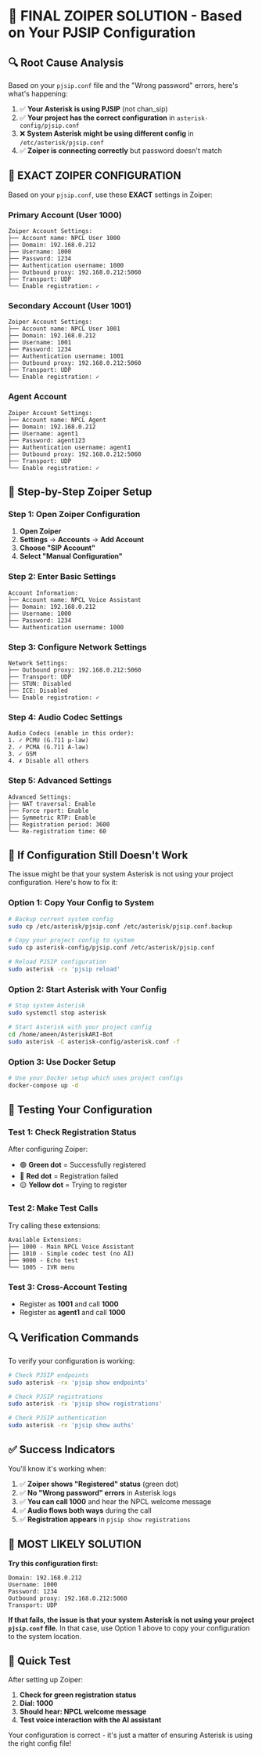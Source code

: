 # 🎯 FINAL ZOIPER SOLUTION - Based on Your PJSIP Configuration

## 🔍 Root Cause Analysis

Based on your `pjsip.conf` file and the "Wrong password" errors, here's what's happening:

1. ✅ **Your Asterisk is using PJSIP** (not chan_sip)
2. ✅ **Your project has the correct configuration** in `asterisk-config/pjsip.conf`
3. ❌ **System Asterisk might be using different config** in `/etc/asterisk/pjsip.conf`
4. ✅ **Zoiper is connecting correctly** but password doesn't match

## 🎯 EXACT ZOIPER CONFIGURATION

Based on your `pjsip.conf`, use these **EXACT** settings in Zoiper:

### **Primary Account (User 1000)**

```
Zoiper Account Settings:
├── Account name: NPCL User 1000
├── Domain: 192.168.0.212
├── Username: 1000
├── Password: 1234
├── Authentication username: 1000
├── Outbound proxy: 192.168.0.212:5060
├── Transport: UDP
└── Enable registration: ✓
```

### **Secondary Account (User 1001)**

```
Zoiper Account Settings:
├── Account name: NPCL User 1001
├── Domain: 192.168.0.212
├── Username: 1001
├── Password: 1234
├── Authentication username: 1001
├── Outbound proxy: 192.168.0.212:5060
├── Transport: UDP
└── Enable registration: ✓
```

### **Agent Account**

```
Zoiper Account Settings:
├── Account name: NPCL Agent
├── Domain: 192.168.0.212
├── Username: agent1
├── Password: agent123
├── Authentication username: agent1
├── Outbound proxy: 192.168.0.212:5060
├── Transport: UDP
└── Enable registration: ✓
```

## 🔧 Step-by-Step Zoiper Setup

### Step 1: Open Zoiper Configuration

1. **Open Zoiper**
2. **Settings** → **Accounts** → **Add Account**
3. **Choose "SIP Account"**
4. **Select "Manual Configuration"**

### Step 2: Enter Basic Settings

```
Account Information:
├── Account name: NPCL Voice Assistant
├── Domain: 192.168.0.212
├── Username: 1000
├── Password: 1234
└── Authentication username: 1000
```

### Step 3: Configure Network Settings

```
Network Settings:
├── Outbound proxy: 192.168.0.212:5060
├── Transport: UDP
├── STUN: Disabled
├── ICE: Disabled
└── Enable registration: ✓
```

### Step 4: Audio Codec Settings

```
Audio Codecs (enable in this order):
1. ✓ PCMU (G.711 μ-law)
2. ✓ PCMA (G.711 A-law)
3. ✓ GSM
4. ✗ Disable all others
```

### Step 5: Advanced Settings

```
Advanced Settings:
├── NAT traversal: Enable
├── Force rport: Enable
├── Symmetric RTP: Enable
├── Registration period: 3600
└── Re-registration time: 60
```

## 🚨 If Configuration Still Doesn't Work

The issue might be that your system Asterisk is not using your project configuration. Here's how to fix it:

### Option 1: Copy Your Config to System

```bash
# Backup current system config
sudo cp /etc/asterisk/pjsip.conf /etc/asterisk/pjsip.conf.backup

# Copy your project config to system
sudo cp asterisk-config/pjsip.conf /etc/asterisk/pjsip.conf

# Reload PJSIP configuration
sudo asterisk -rx 'pjsip reload'
```

### Option 2: Start Asterisk with Your Config

```bash
# Stop system Asterisk
sudo systemctl stop asterisk

# Start Asterisk with your project config
cd /home/ameen/AsteriskARI-Bot
sudo asterisk -C asterisk-config/asterisk.conf -f
```

### Option 3: Use Docker Setup

```bash
# Use your Docker setup which uses project configs
docker-compose up -d
```

## 🧪 Testing Your Configuration

### Test 1: Check Registration Status

After configuring Zoiper:
- 🟢 **Green dot** = Successfully registered
- 🔴 **Red dot** = Registration failed
- 🟡 **Yellow dot** = Trying to register

### Test 2: Make Test Calls

Try calling these extensions:

```
Available Extensions:
├── 1000 - Main NPCL Voice Assistant
├── 1010 - Simple codec test (no AI)
├── 9000 - Echo test
└── 1005 - IVR menu
```

### Test 3: Cross-Account Testing

- Register as **1001** and call **1000**
- Register as **agent1** and call **1000**

## 🔍 Verification Commands

To verify your configuration is working:

```bash
# Check PJSIP endpoints
sudo asterisk -rx 'pjsip show endpoints'

# Check PJSIP registrations
sudo asterisk -rx 'pjsip show registrations'

# Check PJSIP authentication
sudo asterisk -rx 'pjsip show auths'
```

## ✅ Success Indicators

You'll know it's working when:

1. ✅ **Zoiper shows "Registered" status** (green dot)
2. ✅ **No "Wrong password" errors** in Asterisk logs
3. ✅ **You can call 1000** and hear the NPCL welcome message
4. ✅ **Audio flows both ways** during the call
5. ✅ **Registration appears** in `pjsip show registrations`

## 🎯 MOST LIKELY SOLUTION

**Try this configuration first:**

```
Domain: 192.168.0.212
Username: 1000
Password: 1234
Outbound proxy: 192.168.0.212:5060
Transport: UDP
```

**If that fails, the issue is that your system Asterisk is not using your project `pjsip.conf` file.** In that case, use Option 1 above to copy your configuration to the system location.

## 🚀 Quick Test

After setting up Zoiper:
1. **Check for green registration status**
2. **Dial: 1000**
3. **Should hear: NPCL welcome message**
4. **Test voice interaction with the AI assistant**

Your configuration is correct - it's just a matter of ensuring Asterisk is using the right config file!